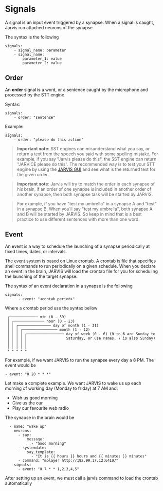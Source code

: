 # Signals

A signal is an input event triggered by a synapse. When a signal is caught, Jarvis run attached neurons of the synapse.

The syntax is the following
```
signals:
    - signal_name: parameter
    - signal_name:
        parameter_1: value
        parameter_2: value
```

## Order

An **order** signal is a word, or a sentence caught by the microphone and processed by the STT engine.

Syntax:
```
signals:
    - order: "sentence"
```

Example:
```
signals:
    - order: "please do this action"
```

> **Important note:** SST engines can misunderstand what you say, or return a text from the speech you said with some spelling mistake.
For example, if you say "Jarvis please do this", the SST engine can return "JARVICE please do this". The recommended way is to test your STT engine by using the
[JARVIS GUI](jarvis_cli.md) and see what is the returned text for the given order.

> **Important note:** Jarvis will try to match the order in each synapse of his brain, if an order of one synapse is included in another order of another synapse, then both synapse task will be started by JARVIS.

> For example, if you have "test my umbrella" in a synapse A and "test" in a synapse B. When you'll say "test my umbrella", both synapse A and B
will be started by JARVIS. So keep in mind that is a best practice to use different sentences with more than one word.

## Event

An event is a way to schedule the launching of a synapse periodically at fixed times, dates, or intervals.

The event system is based on [Linux crontab](https://en.wikipedia.org/wiki/Cron). A crontab is file that specifies shell commands to run periodically
 on a given schedule.
When you declare an event in the brain, JARVIS will load the crontab file for you for scheduling the launching 
of the  target synapse.

The syntax of an event declaration in a synapse is the following
```
signals:
      - event: "<contab period>"
```

Where a crontab period use the syntax bellow
```
 ┌───────────── min (0 - 59)
 │ ┌────────────── hour (0 - 23)
 │ │ ┌─────────────── day of month (1 - 31)
 │ │ │ ┌──────────────── month (1 - 12)
 │ │ │ │ ┌───────────────── day of week (0 - 6) (0 to 6 are Sunday to
 │ │ │ │ │                  Saturday, or use names; 7 is also Sunday)
 │ │ │ │ │
 │ │ │ │ │
 * * * * *  
```

For example, if we want JARVIS to run the synapse every day a 8 PM. The event would be
```
- event: "0 20 * * *"
```

Let make a complete example. We want JARVIS to wake us up each morning of working day (Monday to friday) at 7 AM and:
- Wish us good morning
- Give us the our
- Play our favourite web radio

The synapse in the brain would be
```
  - name: "wake up"
    neurons:
      - say:
          message:
            - "Good morning"
      - systemdate:
          say_template:
            - "It is {{ hours }} hours and {{ minutes }} minutes"
      - command: "mplayer http://192.99.17.12:6410/"
    signals:
      - event: "0 7 * * 1,2,3,4,5"
```

After setting up an event, we must call a jarvis command to load the crontab automatically
